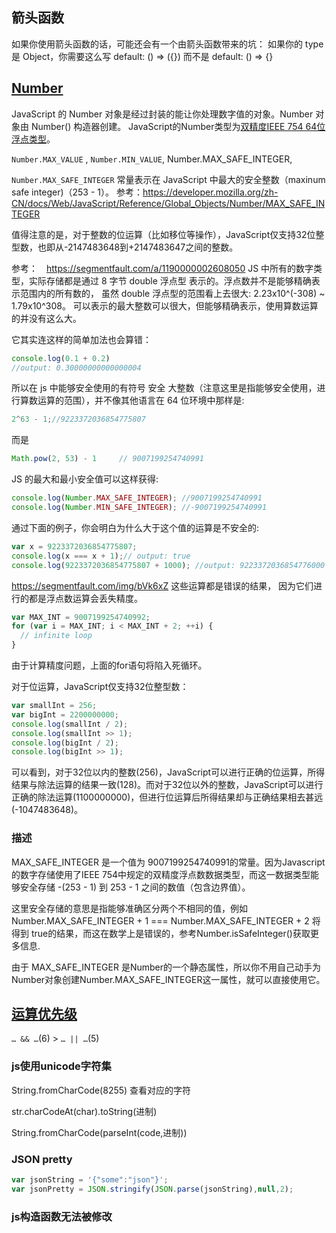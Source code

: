 ## 箭头函数
如果你使用箭头函数的话，可能还会有一个由箭头函数带来的坑：
如果你的 type 是 Object，你需要这么写
default: () => ({})
而不是
default: () => {}

## [Number](https://developer.mozilla.org/en-US/docs/Web/JavaScript/Reference/Global_Objects/Number)
JavaScript 的 Number 对象是经过封装的能让你处理数字值的对象。Number 对象由 Number() 构造器创建。
JavaScript的Number类型为[双精度IEEE 754 64位浮点类型](https://en.wikipedia.org/wiki/Floating-point_arithmetic)。

`Number.MAX_VALUE` , `Number.MIN_VALUE`, Number.MAX_SAFE_INTEGER, 

`Number.MAX_SAFE_INTEGER` 常量表示在 JavaScript 中最大的安全整数（maxinum safe integer)（253 - 1）。
参考：https://developer.mozilla.org/zh-CN/docs/Web/JavaScript/Reference/Global_Objects/Number/MAX_SAFE_INTEGER


值得注意的是，对于整数的位运算（比如移位等操作），JavaScript仅支持32位整型数，也即从-2147483648到+2147483647之间的整数。


参考：　https://segmentfault.com/a/1190000002608050
JS 中所有的数字类型，实际存储都是通过 8 字节 double 浮点型 表示的。浮点数并不是能够精确表示范围内的所有数的， 虽然 double 浮点型的范围看上去很大: 2.23x10^(-308) ~ 1.79x10^308。 可以表示的最大整数可以很大，但能够精确表示，使用算数运算的并没有这么大。


它其实连这样的简单加法也会算错：
```js
console.log(0.1 + 0.2)
//output: 0.30000000000000004
```
所以在 js 中能够安全使用的有符号 安全 大整数（注意这里是指能够安全使用，进行算数运算的范围），并不像其他语言在 64 位环境中那样是:
```js
2^63 - 1;//9223372036854775807

```
而是

```js
Math.pow(2, 53) - 1     // 9007199254740991

```
JS 的最大和最小安全值可以这样获得:

```js
console.log(Number.MAX_SAFE_INTEGER); //9007199254740991
console.log(Number.MIN_SAFE_INTEGER); //-9007199254740991

```
通过下面的例子，你会明白为什么大于这个值的运算是不安全的:

```js
var x = 9223372036854775807;
console.log(x === x + 1);// output: true
console.log(9223372036854775807 + 1000); //output: 9223372036854776000

```
https://segmentfault.com/img/bVk6xZ
这些运算都是错误的结果， 因为它们进行的都是浮点数运算会丢失精度。


```js
var MAX_INT = 9007199254740992;
for (var i = MAX_INT; i < MAX_INT + 2; ++i) {
  // infinite loop
}
```
由于计算精度问题，上面的for语句将陷入死循环。


对于位运算，JavaScript仅支持32位整型数：

```js
var smallInt = 256;
var bigInt = 2200000000;
console.log(smallInt / 2);
console.log(smallInt >> 1);
console.log(bigInt / 2);
console.log(bigInt >> 1);

```
可以看到，对于32位以内的整数(256)，JavaScript可以进行正确的位运算，所得结果与除法运算的结果一致(128)。而对于32位以外的整数，JavaScript可以进行正确的除法运算(1100000000)，但进行位运算后所得结果却与正确结果相去甚远(-1047483648)。
### 描述
MAX_SAFE_INTEGER 是一个值为 9007199254740991的常量。因为Javascript的数字存储使用了IEEE 754中规定的双精度浮点数数据类型，而这一数据类型能够安全存储 -(253 - 1) 到 253 - 1 之间的数值（包含边界值）。

这里安全存储的意思是指能够准确区分两个不相同的值，例如 Number.MAX_SAFE_INTEGER + 1 === Number.MAX_SAFE_INTEGER + 2 将得到 true的结果，而这在数学上是错误的，参考Number.isSafeInteger()获取更多信息.

由于 MAX_SAFE_INTEGER 是Number的一个静态属性，所以你不用自己动手为Number对象创建Number.MAX_SAFE_INTEGER这一属性，就可以直接使用它。

## [运算优先级](https://developer.mozilla.org/en-US/docs/Web/JavaScript/Reference/Operators/Operator_Precedence)
`… && …`(6) >  `… || …`(5)

### js使用unicode字符集
String.fromCharCode(8255)
查看对应的字符

str.charCodeAt(char).toString(进制)

String.fromCharCode(parseInt(code,进制))

### JSON pretty
```js
var jsonString = '{"some":"json"}';
var jsonPretty = JSON.stringify(JSON.parse(jsonString),null,2);  
```

### js构造函数无法被修改